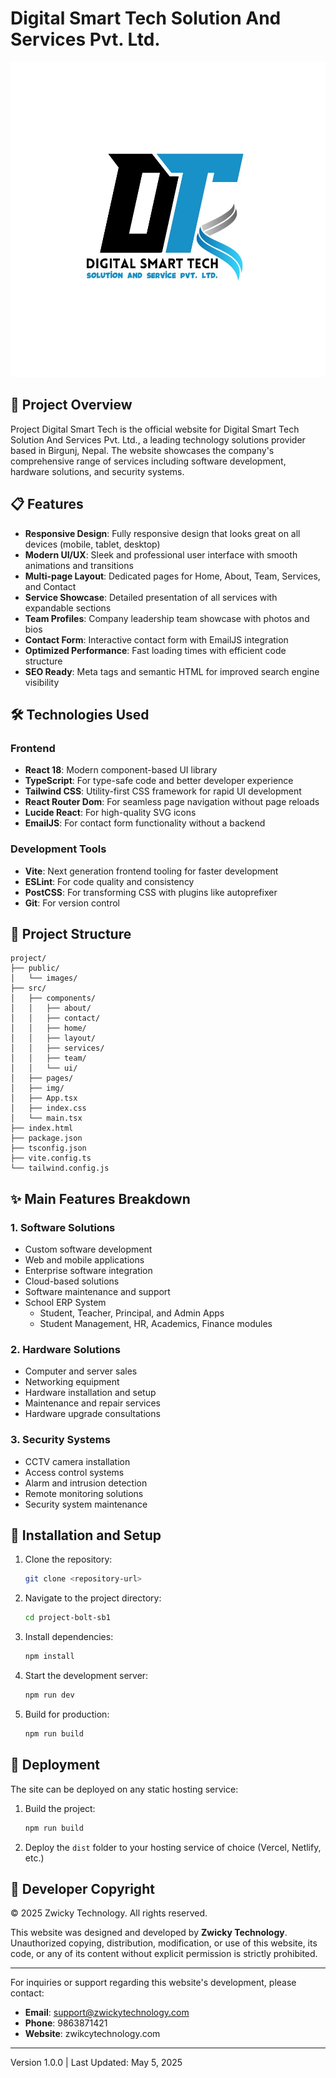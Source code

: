 # Digital Smart Tech Solution And Services Pvt. Ltd.

![Digital Smart Tech Logo](/img/logo.jpg)

## 🌟 Project Overview

Project Digital Smart Tech is the official website for Digital Smart Tech Solution And Services Pvt. Ltd., a leading technology solutions provider based in Birgunj, Nepal. The website showcases the company's comprehensive range of services including software development, hardware solutions, and security systems.

## 📋 Features

- **Responsive Design**: Fully responsive design that looks great on all devices (mobile, tablet, desktop)
- **Modern UI/UX**: Sleek and professional user interface with smooth animations and transitions
- **Multi-page Layout**: Dedicated pages for Home, About, Team, Services, and Contact
- **Service Showcase**: Detailed presentation of all services with expandable sections
- **Team Profiles**: Company leadership team showcase with photos and bios
- **Contact Form**: Interactive contact form with EmailJS integration
- **Optimized Performance**: Fast loading times with efficient code structure
- **SEO Ready**: Meta tags and semantic HTML for improved search engine visibility

## 🛠️ Technologies Used

### Frontend
- **React 18**: Modern component-based UI library
- **TypeScript**: For type-safe code and better developer experience
- **Tailwind CSS**: Utility-first CSS framework for rapid UI development
- **React Router Dom**: For seamless page navigation without page reloads
- **Lucide React**: For high-quality SVG icons
- **EmailJS**: For contact form functionality without a backend

### Development Tools
- **Vite**: Next generation frontend tooling for faster development
- **ESLint**: For code quality and consistency
- **PostCSS**: For transforming CSS with plugins like autoprefixer
- **Git**: For version control

## 🔧 Project Structure

```
project/
├── public/
│   └── images/
├── src/
│   ├── components/
│   │   ├── about/
│   │   ├── contact/
│   │   ├── home/
│   │   ├── layout/
│   │   ├── services/
│   │   ├── team/
│   │   └── ui/
│   ├── pages/
│   ├── img/
│   ├── App.tsx
│   ├── index.css
│   └── main.tsx
├── index.html
├── package.json
├── tsconfig.json
├── vite.config.ts
└── tailwind.config.js
```

## ✨ Main Features Breakdown

### 1. Software Solutions
- Custom software development
- Web and mobile applications
- Enterprise software integration
- Cloud-based solutions
- Software maintenance and support
- School ERP System
  - Student, Teacher, Principal, and Admin Apps
  - Student Management, HR, Academics, Finance modules

### 2. Hardware Solutions
- Computer and server sales
- Networking equipment
- Hardware installation and setup
- Maintenance and repair services
- Hardware upgrade consultations

### 3. Security Systems
- CCTV camera installation
- Access control systems
- Alarm and intrusion detection
- Remote monitoring solutions
- Security system maintenance

## 🚀 Installation and Setup

1. Clone the repository:
   ```bash
   git clone <repository-url>
   ```

2. Navigate to the project directory:
   ```bash
   cd project-bolt-sb1
   ```

3. Install dependencies:
   ```bash
   npm install
   ```

4. Start the development server:
   ```bash
   npm run dev
   ```

5. Build for production:
   ```bash
   npm run build
   ```

## 📱 Deployment

The site can be deployed on any static hosting service:

1. Build the project:
   ```bash
   npm run build
   ```

2. Deploy the `dist` folder to your hosting service of choice (Vercel, Netlify, etc.)





## 📜 Developer Copyright

© 2025 Zwicky Technology. All rights reserved.

This website was designed and developed by **Zwicky Technology**. Unauthorized copying, distribution, modification, or use of this website, its code, or any of its content without explicit permission is strictly prohibited.

---

For inquiries or support regarding this website's development, please contact:
- **Email**: support@zwickytechnology.com
- **Phone**: 9863871421
- **Website**: zwikcytechnology.com

---

Version 1.0.0 | Last Updated: May 5, 2025
